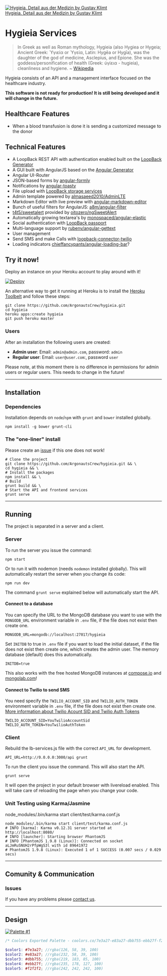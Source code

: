 [![Hygieia. Detail aus der Medizin by Gustav Klimt](http://www.austria.info/media/17083/thumbnails/klimt-und-die-ringstrasse--belvedere--.jpg.3023126.jpg)</br>Hygieia. Detail aus der Medizin by Gustav Klimt](https://www.kunstkopie.nl/a/gustav-klimt/hygieia-detail-aus-der-me.html)

Hygieia Services
================

> In Greek as well as Roman mythology, Hygieia (also Hygiea or Hygeia; Ancient Greek: Ὑγιεία or Ὑγεία, Latin: Hygēa or Hygīa), was the daughter of the god of medicine, Asclepius, and Epione. She was the goddess/personification of health (Greek: ὑγίεια - hugieia), cleanliness and hygiene. ~ [Wikipedia](https://en.wikipedia.org/wiki/Hygieia)

Hygieia consists of an API and a management interface focused on the healthcare industry.

**This software is not ready for production! It is still being developed and it will change in the future.**


Healthcare Features
-------------------

- When a blood transfusion is done it is sending a customized message to the donor


Technical Features
------------------

- A LoopBack REST API with authentication enabled built on the [LoopBack Generator](https://www.npmjs.org/package/generator-loopback)
- A GUI built with AngularJS based on the [Angular Generator](https://github.com/yeoman/generator-angular)
- Angular UI-Router
- JSON-based forms by [angular-formly](https://formly-js.github.io/angular-formly/)
- Notifications by [angular-toasty](https://github.com/Salakar/angular-toasty)
- File upload with [LoopBack storage services](https://github.com/strongloop/loopback-component-storage/)
- Admin template powered by [almasaeed2010/AdminLTE](https://github.com/almasaeed2010/AdminLTE)
- Markdown Editor with live preview with [angular-markdown-editor](https://github.com/JimLiu/angular-markdown-editor)
- Bunch of useful filters for AngularJS: [a8m/angular-filter](https://github.com/a8m/angular-filter)
- [t4t5/sweetalert](https://github.com/t4t5/sweetalert) provided by [oitozero/ngSweetAlert](https://github.com/oitozero/ngSweetAlert)
- Automatically growing textarea's by [monospaced/angular-elastic](https://github.com/monospaced/angular-elastic)
- Social authentication with [LoopBack passport](https://github.com/strongloop/loopback-component-passport/)
- Multi-language support by [rubenv/angular-gettext](https://github.com/rubenv/angular-gettext)
- User management
- Send SMS and make Calls with [loopback-connector-twilio](https://github.com/dashby3000/loopback-connector-twilio)
- Loading indicators [chieffancypants/angular-loading-bar](https://github.com/chieffancypants/angular-loading-bar)?


Try it now!
-----------

Deploy an instance on your Heroku account to play around with it!

[![Deploy](https://www.herokucdn.com/deploy/button.png)](https://heroku.com/deploy)

An alternative way to get it running at Heroku is to install the [Heroku Toolbelt](https://toolbelt.heroku.com) and follow these steps:

```
git clone https://github.com/ArgonautsCrew/hygieia.git
cd hygieia
heroku apps:create hygieia
git push heroku master
```

### Users

After an installation the following users are created:

- **Admin user**: Email: ```admin@admin.com```, password: ```admin```
- **Regular user**: Email: ```user@user.com```:, password ```user```

Please note, at this moment there is no difference in permissions for admin users or regular users. This needs to change in the future!
________________________________________________________________________________

Installation
------------

### Dependencies

Installation depends on `node`/`npm` with `grunt` and `bower` installed globally.

```shell
npm install -g bower grunt-cli
```

### The "one-liner" install

Please create an [issue](https://github.com/ArgonautsCrew/hygieia/issues/new) if this one does not work!

```shell
# Clone the project
git clone https://github.com/ArgonautsCrew/hygieia.git && \
cd hygieia && \
# Install the packages
npm install && \
# Build
grunt build && \
# Start the API and frontend services
grunt serve
```
________________________________________________________________________________

Running
-------

The project is separated in a server and a client.

### Server

To run the server you issue the command:

```shell
npm start
```

Or to run it with nodemon (needs `nodemon` installed globally). This will
automatically restart the server when you change its code:

```shell
npm run dev
```

The command `grunt serve` explained below will automatically start the API.


#### Connect to a database

You can specify the URL to the MongoDB database you want to use with the `MONGODB_URL` environment variable in `.env` file, if the file does not exist then create one.

```
MONGODB_URL=mongodb://localhost:27017/hygieia
```

Set `INITDB` to true in `.env` file if you want to load the initial dataset, if the file does not exist then create one, which creates the admin user. The memory database (default) does this automatically.

```
INITDB=true
```

This also works with the free hosted MongoDB instances at [compose.io](https://www.compose.io) and [mongolab.com](https://mongolab.com)!


#### Connect to Twilio to send SMS

You need specify the `TWILIO_ACCOUNT_SID` and `TWILIO_AUTH_TOKEN` environment variable in `.env` file, if the file does not exist then create one. [More information about Twilio Acount SID and Twilio Auth Tokens](https://www.twilio.com/help/faq/twilio-basics/what-is-the-auth-token-and-how-can-i-change-it)

```
TWILIO_ACCOUNT_SID=YouTwilioAccountSid
TWILIO_AUTH_TOKEN=YouTwilioAuthToken
```

### Client

Rebuild the lb-services.js file with the correct `API_URL` for development.

    API_URL=http://0.0.0.0:3000/api grunt

To run the client you issue the command. This will also start the API.

```shell
grunt serve
```

It will open the project in your default browser with livereload enabled.
This will take care of reloading the page when you change your code.

### Unit Testing using Karma/Jasmine

node_modules/.bin/karma start client/test/karma.conf.js

```shell
node_modules/.bin/karma start client/test/karma.conf.js
# INFO [karma]: Karma v0.12.31 server started at http://localhost:8080/
# INFO [launcher]: Starting browser PhantomJS
# INFO [PhantomJS 1.9.8 (Linux)]: Connected on socket aLJmRuSNUH2rPfpWgS3l with id 89641972
# PhantomJS 1.9.8 (Linux): Executed 1 of 1 SUCCESS (0.007 secs / 0.029 secs)
```
________________________________________________________________________________

Comunity & Communication
------------------------

### Issues
If you have any problems please [contact us](https://github.com/ArgonautsCrew/hygieia/issues/new).
________________________________________________________________________________

Design
------

[![Palette #1](https://i.imgur.com/Wa4BoSM.png?2)](https://coolors.co/app/7e3a27-e83a27-dbb755-ebb27f-f2f2f2)

```scss
/* Coolors Exported Palette - coolors.co/7e3a27-e83a27-dbb755-ebb27f-f2f2f2 */

$color1: #7e3a27; //rgba(126, 58, 39, 100)
$color2: #e83a27; //rgba(232, 58, 39, 100)
$color3: #dbb755; //rgba(219, 183, 85, 100)
$color4: #ebb27f; //rgba(235, 178, 127, 100)
$color5: #f2f2f2; //rgba(242, 242, 242, 100)
```
